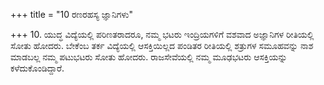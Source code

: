 +++
title = "10 ರಣರಹಸ್ಯ ಜ್ಞಾನಿಗಳು"

+++
10. ಯುದ್ಧ ವಿದ್ಯೆಯಲ್ಲಿ ಪರಿಣತರಾದರೂ, ನಮ್ಮ ಭಟರು ಇಂದ್ರಿಯಗಳಿಗೆ  ವಶವಾದ ಅಜ್ಞಾನಿಗಳ ರೀತಿಯಲ್ಲಿ ಸೋತು ಹೋದರು.  ಬೇಕೆಂಬ ತರ್ಕ ವಿದ್ಯೆಯಲ್ಲಿ ಆಸಕ್ತಿಯಿಲ್ಲದ ಪಂಡಿತರ ರೀತಿಯಲ್ಲಿ ಶತ್ರುಗಳ ಸಮೂಹವನ್ನು ನಾಶ ಮಾಡಬಲ್ಲ ನಮ್ಮ ಪಟುಭಟರು ಸೋತು ಹೋದರು. ರಾಜಸೇವೆಯಲ್ಲಿ ನಮ್ಮ ಮೂಢಭಟರು ಆಸಕ್ತಿಯನ್ನು ಕಳೆದುಕೊಂಡಿದ್ದಾರೆ.